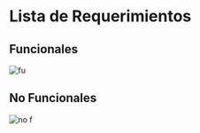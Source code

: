 # Lista de Requerimientos

## Funcionales

![fu](https://github.com/JefHuiza/Fundamentos-de-Dise-o/assets/152218004/2918653a-00cd-461f-b35b-8c3f44375f90)

## No Funcionales

![no f](https://github.com/JefHuiza/Fundamentos-de-Dise-o/assets/152218004/b0f8eae4-42be-4b14-9a4d-f084b654d5f7)

